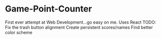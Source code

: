 # Game-Point-Counter
First ever attempt at Web Development...go easy on me. Uses React
TODO:
Fix the trash button alignment
Create persistent scores/names
Find better color scheme
